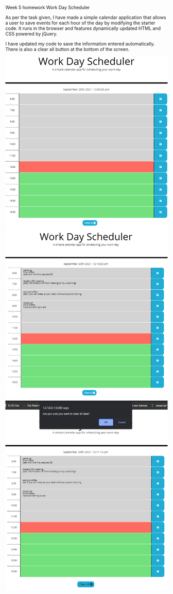 Week 5 homework Work Day Scheduler

As per the task given, I have made a simple calendar application that allows a user to save events for each hour of the day by modifying the starter code. 
It runs in the browser and features dynamically updated HTML and CSS powered by jQuery.

I have updated my code to save the information entered automatically.
There is also a clear all button at the bottom of the screen.

![Project Screenshot](Assets/Photos/BasicScreen.PNG)
![Project Screenshot](assets/photos/daySchedulerBeingUsed.PNG)
![Project Screenshot](assets/photos/daySchedulerClearButton.PNG)
